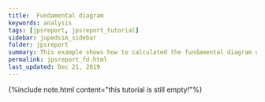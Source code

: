 ```yaml
---
title:  Fundamental diagram 
keywords: analysis
tags: [jpsreport, jpsreport_tutorial]
sidebar: jupedsim_sidebar
folder: jpsreport
summary: This example shows how to calculated the fundamental diagram using jpsreport
permalink: jpsreport_fd.html
last_updated: Dec 21, 2019
---
```


{%include note.html content="this tutorial is still empty!"%}
 

